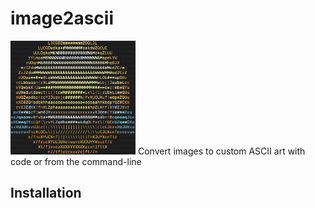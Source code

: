 # image2ascii
<img src="images/emoji.png" width="200">
Convert images to custom ASCII art with code or from the command-line

Installation
----------
